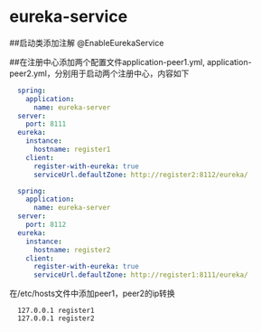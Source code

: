 # eureka-service

##启动类添加注解
@EnableEurekaService

##在注册中心添加两个配置文件application-peer1.yml, application-peer2.yml，分别用于启动两个注册中心，内容如下
```yaml
  spring:
    application:
      name: eureka-server
  server:
    port: 8111
  eureka:
    instance:
      hostname: register1
    client:
      register-with-eureka: true
      serviceUrl.defaultZone: http://register2:8112/eureka/
```
```yaml
  spring:
    application:
      name: eureka-server
  server:
    port: 8112
  eureka:
    instance:
      hostname: register2
    client:
      register-with-eureka: true
      serviceUrl.defaultZone: http://register1:8111/eureka/
```
在/etc/hosts文件中添加peer1，peer2的ip转换
```text
  127.0.0.1 register1
  127.0.0.1 register2
```
